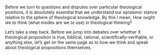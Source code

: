 Before we turn to questions and disputes over particular theological positions, it is absolutely essential that we understand our epistemic stance relative to the sphere of theological knowledge. By this I mean, How ought we to think (what modes are we to use) in theological thinking?

Let’s take a step back. Before we jump into debates over whether X theological proposition is true, biblical, rational, scientifically-verifiable, or anything else, let’s get on the same page as to how we think and speak about theological propositions themselves.
